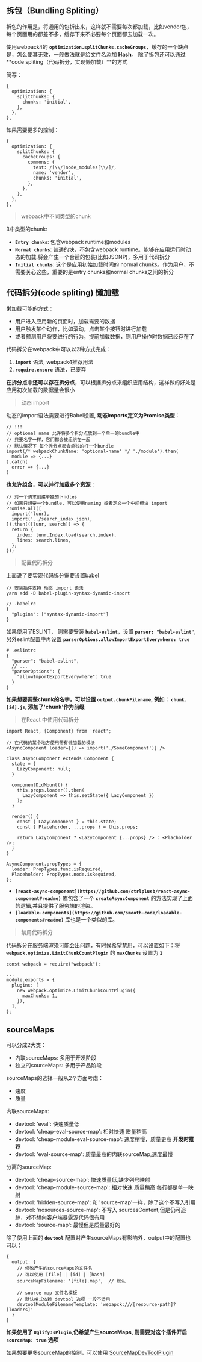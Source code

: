 ## 拆包（Bundling Spliting）
拆包的作用是，将通用的包拆出来，这样就不需要每次都加载，比如vendor包，每个页面用的都差不多，缓存下来不必要每个页面都去加载一次。

使用webpack4的 **`optimization.splitChunks.cacheGroups`**，缓存的一个缺点是，怎么使其无效，一般做法就是给文件名添加 **Hash**。 除了拆包还可以通过 **code spliting（代码拆分，实现懒加载）**的方式

简写：
```
{
  optimization: {
    splitChunks: {
      chunks: 'initial',
    },
  },
},
```

如果需要更多的控制：
```
{
  optimization: {
    splitChunks: {
      cacheGroups: {
        commons: {
          test: /[\\/]node_modules[\\/]/,
          name: 'vendor',
          chunks: 'initial',
        },
      },
    },
  },
},
```

> webpack中不同类型的chunk

3中类型的chunk:
  - **`Entry chunks`**: 包含webpack runtime和modules
  - **`Normal chunks`**: 普通的块，不包含webpack runtime。能够在应用运行时动态的加载.将会产生一个合适的包装(比如JSONP)，多用于代码拆分
  - **`Initial chunks`**: 这个是应用初始加载时间的 normal chunks。作为用户，不需要关心这些，重要的是entry chunks和normal chunks之间的拆分


## 代码拆分(code spliting) 懒加载

懒加载可能的方式：
  - 用户进入应用新的页面时，加载需要的数据
  - 用户触发某个动作，比如滚动，点击某个按钮时进行加载
  - 或者预测用户将要进行的行为，提前加载数据，则用户操作时数据已经存在了


代码拆分在webpack中可以以2种方式完成：
  1. **`import`** 语法, webpack4推荐用法
  2. **`require.ensure`** 语法，已废弃

**在拆分点中还可以存在拆分点**，可以根据拆分点来组织应用结构，这样做的好处是应用初次加载的数据量会很小

> 动态 import

动态的import语法需要进行Babel设置, **动态imports定义为Promise类型**：
```
// !!!
// optional name 允许将多个拆分点放到一个单一的bundle中
// 只要名字一样，它们都会被组织在一起
// 默认情况下 每个拆分点都会单独的打一个bundle
import(/* webpackChunkName: 'optional-name' */ './module').then(
  module => {...}
).catch(
  error => {...}
)
```

**也允许组合，可以并行加载多个资源**：
```
// 对一个请求创建单独的卜ndles
// 如果只想要一个bundle, 可以使用naming 或者定义一个中间模块 import
Promise.all([
  import('lunr),
  import('../search_index.json),
]).then(([lunr, search]) => {
  return {
    index: lunr.Index.load(search.index),
    lines: search.lines,
  };
});
```

> 配置代码拆分

上面说了要实现代码拆分需要设置babel

```
// 安装插件支持 动态 import 语法
yarn add -D babel-plugin-syntax-dynamic-import

// .babelrc
{
  "plugins": ["syntax-dynamic-import"]
}
```

如果使用了ESLINT， 则需要安装 **`babel-eslint`**，设置 **`parser: "babel-eslint"`**,另外eslint配置中再设置 **`parserOptions.allowImportExportEverywhere: true`**

```
# .eslintrc
{
  "parser": "babel-eslint",
  // ...
  "parserOptions": {
    "allowImportExportEverywhere": true
  }
}
```
**如果想要调整chunk的名字，可以设置 `output.chunkFilename`, 例如： `chunk.[id].js`, 添加了'chunk'作为前缀**

> 在React 中使用代码拆分

```
import React, {Component} from 'react';

// 在代码的某个地方使用带有懒加载的模块
<AsyncComponent loader={() => import('./SomeComponent')} />

class AsyncComponent extends Component {
  state = {
    LazyComponent: null;
  }

  componentDidMount() {
    this.props.loader().then(
      LazyComponent => this.setState({ LazyComponent })
    );
  }

  render() {
    const { LazyComponent } = this.state;
    const { Placehorder, ...props } = this.props;

    return LazyComponent ? <LazyComponent {...props} /> : <Placholder />;
  }
}

AsyncComponent.propTypes = {
  loader: PropTypes.func.isRequired,
  Placeholder: PropTypes.node.isRequired,
};
```

  - **`[react-async-component](https://github.com/ctrlplusb/react-async-component#readme)`** 库包含了一个 **`createAsyncComponent`** 的方法实现了上面的逻辑,并且提供了服务端的渲染。
  - **`[loadable-components](https://github.com/smooth-code/loadable-components#readme)`** 库也是一个类似的库。

> 禁用代码拆分

代码拆分在服务端渲染可能会出问题，有时候希望禁用，可以设置如下：将 **`webpack.optimize.LimitChunkCountPlugin`** 的 **`maxChunks`** 设置为 **`1`**

```
const webpack = require("webpack");

...
module.exports = {
  plugins: [
    new webpack.optimize.LimitChunkCountPlugin({
      maxChunks: 1,
    }),
  ],
};
```

## sourceMaps

可以分成2大类：
  - 内联sourceMaps: 多用于开发阶段
  - 独立的sourceMaps: 多用于产品阶段

sourceMaps的选择一般从2个方面考虑：
  - 速度
  - 质量

内联sourceMaps:
  - devtool: 'eval': 快速质量低
  - devtool: 'cheap-eval-source-map': 相对快速 质量稍高
  - devtool: 'cheap-module-eval-source-map': 速度稍慢，质量更高 **开发时推荐**
  - devtool: 'eval-source-map': 质量最高的内联sourceMap,速度最慢

分离的sourceMap:
  - devtool: 'cheap-source-map': 快速质量低,缺少列号映射
  - devtool: 'cheap-module-source-map': 相对快速 质量稍高 每行都是单一映射
  - devtool: 'hidden-source-map': 和 'source-map'一样，除了这个不写入引用
  - devtool: 'nosources-source-map': 不写入 sourcesContent,但是仍可追踪，对不想向客户端暴露源代码很有用
  - devtool: 'source-map': 最慢但是质量最好的

除了使用上面的 **`devtool`** 配置对产生sourceMaps有影响外，output中的配置也可以：
```
{
  output: {
    // 修改产生的sourceMaps的文件名
    // 可以使用 [file] | [id] | [hash]
    sourceMapFilename: '[file].map',  // 默认

    // source map 文件名模板
    // 默认格式依赖 devtool 选项 一般不适用
    devtoolModuleFilenameTemplate: 'webapck:///[resource-path]?[loaders]'
  }
}
```

**如果使用了 `UglifyJsPlugin`,仍希望产生sourceMaps, 则需要对这个插件开启 `sourceMap: true` 选项**

如果想要更多sourceMap的控制，可以使用 [SourceMapDevToolPlugin](https://webpack.js.org/plugins/source-map-dev-tool-plugin/)
